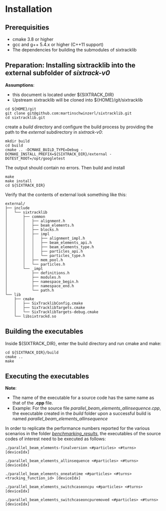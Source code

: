 # Installation

## Prerequisities
* cmake 3.8 or higher
* gcc and g++ 5.4.x or higher (C++11 support)
* The dependencies for building the submodules of sixtracklib

## Preparation: Installing sixtracklib into the external subfolder of *sixtrack-v0*
**Assumptions**:
* this document is located under ${SIXTRACK_DIR} 
* Upstream sixtracklib will be cloned into ${HOME}/git/sixtracklib

```
cd ${HOME}/git
git clone git@github.com:martinschwinzerl/sixtracklib.git 
cd sixtracklib.git
```
create a *build* directory and configure the build process by providing the path to the *external* subdirectory in *sixtrack-v0*:
```
mkdir build
cd build
cmake .. -DCMAKE_BUILD_TYPE=Debug -DCMAKE_INSTALL_PREFIX=${SIXTRACK_DIR}/external -DGTEST_ROOT=/opt/googletest
```
The output should contain no errors. Then build and install
```
make
make install
cd ${SIXTRACK_DIR}
```
Verify that the contents of external look something like this:
```
external/
├── include
│   └── sixtracklib
│       ├── common
│       │   ├── alignment.h
│       │   ├── beam_elements.h
│       │   ├── blocks.h
│       │   ├── impl
│       │   │   ├── alignment_impl.h
│       │   │   ├── beam_elements_api.h
│       │   │   ├── beam_elements_type.h
│       │   │   ├── particles_api.h
│       │   │   └── particles_type.h
│       │   ├── mem_pool.h
│       │   └── particles.h
│       └── _impl
│           ├── definitions.h
│           ├── modules.h
│           ├── namespace_begin.h
│           ├── namespace_end.h
│           └── path.h
└── lib
    ├── cmake
    │   ├── SixTracklibConfig.cmake
    │   ├── SixTracklibTargets.cmake
    │   └── SixTracklibTargets-debug.cmake
    └── libsixtrackd.so
```
## Building the executables

Inside ${SIXTRACK_DIR}, enter the build directory and run cmake and make:
```
cd ${SIXTRACK_DIR}/build
cmake ..
make
```
## Executing the executables

**Note**: 
* The name of the executable for a source code has the same name as that of the **.cpp** file.
* Example: For the source file *parallel_beam_elements_allinsequence.cpp*, the executable created in the *build* folder upon a successful build is named *parallel_beam_elements_allinsequence*  


In order to replicate the performance numbers reported for the various scenarios in the folder [*benchmarking_results*](benchmarking_results), the executables of the source codes of interest need to be executed as follows:

```
./parallel_beam_elements-finalversion <#particles> <#turns>  [deviceIdx]
```
    
```
./parallel_beam_elements_allinsequence <#particles> <#turns> [deviceIdx]
```
```
./parallel_beam_elements_oneatatime <#particles> <#turns> <tracking_function_id> [deviceIdx]
```
```
./parallel_beam_elements_switchcaseoncpu <#particles> <#turns>  [deviceIdx]
```
```
./parallel_beam_elements_switchcaseoncpuremoved <#particles> <#turns>  [deviceIdx]
```
